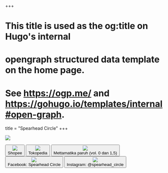 +++
# This title is used as the og:title on Hugo's internal
# opengraph structured data template on the home page.
# See https://ogp.me/ and https://gohugo.io/templates/internal#open-graph.
title = "Spearhead Circle"
+++

![](images/banner.jpg)

<a href="https://shopee.co.id/shop/449539190"><button><div class="thumbnail">![](images/shopee.png)</div>Shopee</button></a>
<a href="https://www.tokopedia.com/spearheadcircle"><button><div class="thumbnail">![](images/tokped.png)</div>Tokopedia</button></a>
[<button><div class="thumbnail">![](images/spearhead.png)</div>Mettamatika paruh (vol. 0 dan 1,5)</button>](blog/mettamatika-paruh)
<a href="https://www.facebook.com/profile.php?id=100089620167900"><button><div class="thumbnail">![](images/facebook.png)</div>Facebook: Spearhead Circle</button></a>
<a href="https://www.instagram.com/spearhead_circle"><button><div class="thumbnail">![](images/instagram.png)</div>Instagram: @spearhead_circle</button></a>